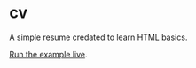 # cv

A simple resume credated to learn HTML basics.

[Run the example live](https://amitanandio.github.io/cv.github.io/).
